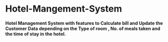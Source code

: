 # Hotel-Mangement-System
#### Hotel Management System with features to Calculate bill and Update the Customer Data depending on the Type of room , No. of meals taken and the time of stay in the hotel.
